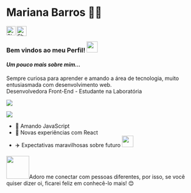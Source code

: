 # Mariana Barros :woman_technologist:

<a href="https://www.linkedin.com/in/marianambarros/">
    <img align="left" alt="Shubhamdeep Jha | Linkedin" width="24px" src="https://github.com/TheDudeThatCode/TheDudeThatCode/blob/master/Assets/Linkedin.svg" />
</a>
 <a href="mailto:mamirandabarros11@gmail.com">
    <img align="left" alt="Shubhamdeep Jha | Gmail" width="26px" src="https://github.com/TheDudeThatCode/TheDudeThatCode/blob/master/Assets/Gmail.svg" />
 </a> <br>          

### Bem vindos ao meu Perfil! <img src="https://github.com/TheDudeThatCode/TheDudeThatCode/blob/master/Assets/Hi.gif" width="29px">       

#### _Um pouco mais sobre mim..._      
Sempre curiosa para aprender e amando a área de tecnologia, muito entusiasmada com desenvolvimento web.  
Desenvolvedora Front-End - Estudante na Laboratória

<img src='https://media.giphy.com/media/wTOjFHUPzl7SE/giphy.gif'> 


![](name-of-giphy.gif)

 - :yellow_heart:   Amando JavaScript
 - :rocket:   Novas experiências com React
 - :airplane:  Expectativas maravilhosas sobre futuro <img src="https://media.giphy.com/media/WUlplcMpOCEmTGBtBW/giphy.gif" width="30"> 
 
 
<img src="https://media.giphy.com/media/LnQjpWaON8nhr21vNW/giphy.gif" width="60">Adoro me conectar com pessoas diferentes, por isso, se você quiser dizer oi, ficarei feliz em conhecê-lo mais! :blush:
